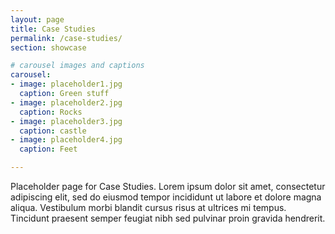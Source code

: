 ```yaml
---
layout: page
title: Case Studies
permalink: /case-studies/
section: showcase

# carousel images and captions
carousel: 
- image: placeholder1.jpg
  caption: Green stuff
- image: placeholder2.jpg
  caption: Rocks
- image: placeholder3.jpg
  caption: castle
- image: placeholder4.jpg
  caption: Feet

---
```


Placeholder page for Case Studies. Lorem ipsum dolor sit amet, consectetur adipiscing elit, sed do eiusmod tempor incididunt ut labore et dolore magna aliqua. Vestibulum morbi blandit cursus risus at ultrices mi tempus. Tincidunt praesent semper feugiat nibh sed pulvinar proin gravida hendrerit. 




